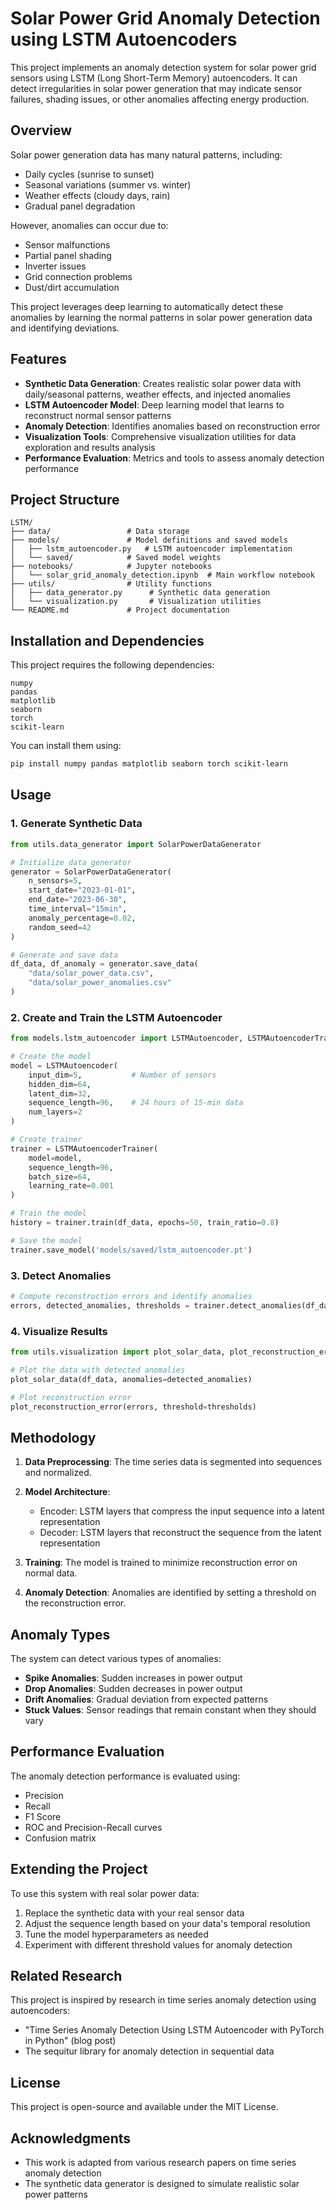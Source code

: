 # Solar Power Grid Anomaly Detection using LSTM Autoencoders

This project implements an anomaly detection system for solar power grid sensors using LSTM (Long Short-Term Memory) autoencoders. It can detect irregularities in solar power generation that may indicate sensor failures, shading issues, or other anomalies affecting energy production.

## Overview

Solar power generation data has many natural patterns, including:
- Daily cycles (sunrise to sunset)
- Seasonal variations (summer vs. winter)
- Weather effects (cloudy days, rain)
- Gradual panel degradation

However, anomalies can occur due to:
- Sensor malfunctions
- Partial panel shading
- Inverter issues
- Grid connection problems
- Dust/dirt accumulation

This project leverages deep learning to automatically detect these anomalies by learning the normal patterns in solar power generation data and identifying deviations.

## Features

- **Synthetic Data Generation**: Creates realistic solar power data with daily/seasonal patterns, weather effects, and injected anomalies
- **LSTM Autoencoder Model**: Deep learning model that learns to reconstruct normal sensor patterns
- **Anomaly Detection**: Identifies anomalies based on reconstruction error
- **Visualization Tools**: Comprehensive visualization utilities for data exploration and results analysis
- **Performance Evaluation**: Metrics and tools to assess anomaly detection performance

## Project Structure

```
LSTM/
├── data/                 # Data storage
├── models/               # Model definitions and saved models
│   ├── lstm_autoencoder.py   # LSTM autoencoder implementation
│   └── saved/            # Saved model weights
├── notebooks/            # Jupyter notebooks
│   └── solar_grid_anomaly_detection.ipynb  # Main workflow notebook
├── utils/                # Utility functions
│   ├── data_generator.py      # Synthetic data generation
│   └── visualization.py       # Visualization utilities
└── README.md             # Project documentation
```

## Installation and Dependencies

This project requires the following dependencies:

```
numpy
pandas
matplotlib
seaborn
torch
scikit-learn
```

You can install them using:

```bash
pip install numpy pandas matplotlib seaborn torch scikit-learn
```

## Usage

### 1. Generate Synthetic Data

```python
from utils.data_generator import SolarPowerDataGenerator

# Initialize data generator
generator = SolarPowerDataGenerator(
    n_sensors=5,
    start_date="2023-01-01",
    end_date="2023-06-30",
    time_interval="15min",
    anomaly_percentage=0.02,
    random_seed=42
)

# Generate and save data
df_data, df_anomaly = generator.save_data(
    "data/solar_power_data.csv",
    "data/solar_power_anomalies.csv"
)
```

### 2. Create and Train the LSTM Autoencoder

```python
from models.lstm_autoencoder import LSTMAutoencoder, LSTMAutoencoderTrainer

# Create the model
model = LSTMAutoencoder(
    input_dim=5,           # Number of sensors
    hidden_dim=64,
    latent_dim=32,
    sequence_length=96,    # 24 hours of 15-min data
    num_layers=2
)

# Create trainer
trainer = LSTMAutoencoderTrainer(
    model=model,
    sequence_length=96,
    batch_size=64,
    learning_rate=0.001
)

# Train the model
history = trainer.train(df_data, epochs=50, train_ratio=0.8)

# Save the model
trainer.save_model('models/saved/lstm_autoencoder.pt')
```

### 3. Detect Anomalies

```python
# Compute reconstruction errors and identify anomalies
errors, detected_anomalies, thresholds = trainer.detect_anomalies(df_data, threshold_percentile=99)
```

### 4. Visualize Results

```python
from utils.visualization import plot_solar_data, plot_reconstruction_error

# Plot the data with detected anomalies
plot_solar_data(df_data, anomalies=detected_anomalies)

# Plot reconstruction error
plot_reconstruction_error(errors, threshold=thresholds)
```

## Methodology

1. **Data Preprocessing**: The time series data is segmented into sequences and normalized.

2. **Model Architecture**: 
   - Encoder: LSTM layers that compress the input sequence into a latent representation
   - Decoder: LSTM layers that reconstruct the sequence from the latent representation

3. **Training**: The model is trained to minimize reconstruction error on normal data.

4. **Anomaly Detection**: Anomalies are identified by setting a threshold on the reconstruction error.

## Anomaly Types

The system can detect various types of anomalies:

- **Spike Anomalies**: Sudden increases in power output
- **Drop Anomalies**: Sudden decreases in power output
- **Drift Anomalies**: Gradual deviation from expected patterns
- **Stuck Values**: Sensor readings that remain constant when they should vary

## Performance Evaluation

The anomaly detection performance is evaluated using:

- Precision
- Recall
- F1 Score
- ROC and Precision-Recall curves
- Confusion matrix

## Extending the Project

To use this system with real solar power data:

1. Replace the synthetic data with your real sensor data
2. Adjust the sequence length based on your data's temporal resolution
3. Tune the model hyperparameters as needed
4. Experiment with different threshold values for anomaly detection

## Related Research

This project is inspired by research in time series anomaly detection using autoencoders:

- "Time Series Anomaly Detection Using LSTM Autoencoder with PyTorch in Python" (blog post)
- The sequitur library for anomaly detection in sequential data

## License

This project is open-source and available under the MIT License.

## Acknowledgments

- This work is adapted from various research papers on time series anomaly detection
- The synthetic data generator is designed to simulate realistic solar power patterns